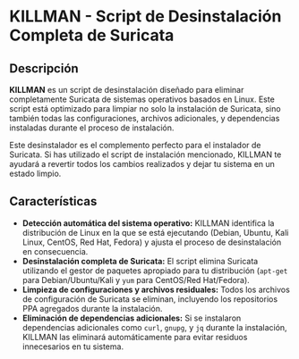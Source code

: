 # KILLMAN - Script de Desinstalación Completa de Suricata

## Descripción
**KILLMAN** es un script de desinstalación diseñado para eliminar completamente Suricata de sistemas operativos basados en Linux. Este script está optimizado para limpiar no solo la instalación de Suricata, sino también todas las configuraciones, archivos adicionales, y dependencias instaladas durante el proceso de instalación.

Este desinstalador es el complemento perfecto para el instalador de Suricata. Si has utilizado el script de instalación mencionado, KILLMAN te ayudará a revertir todos los cambios realizados y dejar tu sistema en un estado limpio.

## Características
- **Detección automática del sistema operativo:** KILLMAN identifica la distribución de Linux en la que se está ejecutando (Debian, Ubuntu, Kali Linux, CentOS, Red Hat, Fedora) y ajusta el proceso de desinstalación en consecuencia.
- **Desinstalación completa de Suricata:** El script elimina Suricata utilizando el gestor de paquetes apropiado para tu distribución (`apt-get` para Debian/Ubuntu/Kali y `yum` para CentOS/Red Hat/Fedora).
- **Limpieza de configuraciones y archivos residuales:** Todos los archivos de configuración de Suricata se eliminan, incluyendo los repositorios PPA agregados durante la instalación.
- **Eliminación de dependencias adicionales:** Si se instalaron dependencias adicionales como `curl`, `gnupg`, y `jq` durante la instalación, KILLMAN las eliminará automáticamente para evitar residuos innecesarios en tu sistema.



